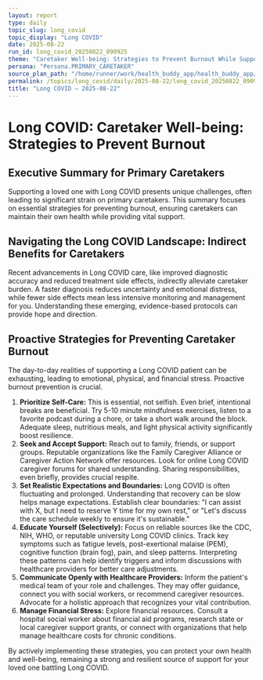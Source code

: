 ```yaml
---
layout: report
type: daily
topic_slug: long_covid
topic_display: "Long COVID"
date: 2025-08-22
run_id: long_covid_20250822_090925
theme: "Caretaker Well-being: Strategies to Prevent Burnout While Supporting Long COVID Patients"
persona: "Persona.PRIMARY_CARETAKER"
source_plan_path: "/home/runner/work/health_buddy_app/health_buddy_app/.results/long_covid/weekly_plan/2025-08-18/plan.json"
permalink: /topics/long_covid/daily/2025-08-22/long_covid_20250822_090925/
title: "Long COVID — 2025-08-22"
---
```


# Long COVID: Caretaker Well-being: Strategies to Prevent Burnout

## Executive Summary for Primary Caretakers

Supporting a loved one with Long COVID presents unique challenges, often leading to significant strain on primary caretakers. This summary focuses on essential strategies for preventing burnout, ensuring caretakers can maintain their own health while providing vital support.

## Navigating the Long COVID Landscape: Indirect Benefits for Caretakers

Recent advancements in Long COVID care, like improved diagnostic accuracy and reduced treatment side effects, indirectly alleviate caretaker burden. A faster diagnosis reduces uncertainty and emotional distress, while fewer side effects mean less intensive monitoring and management for you. Understanding these emerging, evidence-based protocols can provide hope and direction.

## Proactive Strategies for Preventing Caretaker Burnout

The day-to-day realities of supporting a Long COVID patient can be exhausting, leading to emotional, physical, and financial stress. Proactive burnout prevention is crucial.

1.  **Prioritize Self-Care:** This is essential, not selfish. Even brief, intentional breaks are beneficial. Try 5-10 minute mindfulness exercises, listen to a favorite podcast during a chore, or take a short walk around the block. Adequate sleep, nutritious meals, and light physical activity significantly boost resilience.
2.  **Seek and Accept Support:** Reach out to family, friends, or support groups. Reputable organizations like the Family Caregiver Alliance or Caregiver Action Network offer resources. Look for online Long COVID caregiver forums for shared understanding. Sharing responsibilities, even briefly, provides crucial respite.
3.  **Set Realistic Expectations and Boundaries:** Long COVID is often fluctuating and prolonged. Understanding that recovery can be slow helps manage expectations. Establish clear boundaries: "I can assist with X, but I need to reserve Y time for my own rest," or "Let's discuss the care schedule weekly to ensure it's sustainable."
4.  **Educate Yourself (Selectively):** Focus on reliable sources like the CDC, NIH, WHO, or reputable university Long COVID clinics. Track key symptoms such as fatigue levels, post-exertional malaise (PEM), cognitive function (brain fog), pain, and sleep patterns. Interpreting these patterns can help identify triggers and inform discussions with healthcare providers for better care adjustments.
5.  **Communicate Openly with Healthcare Providers:** Inform the patient's medical team of your role and challenges. They may offer guidance, connect you with social workers, or recommend caregiver resources. Advocate for a holistic approach that recognizes your vital contribution.
6.  **Manage Financial Stress:** Explore financial resources. Consult a hospital social worker about financial aid programs, research state or local caregiver support grants, or connect with organizations that help manage healthcare costs for chronic conditions.

By actively implementing these strategies, you can protect your own health and well-being, remaining a strong and resilient source of support for your loved one battling Long COVID.

